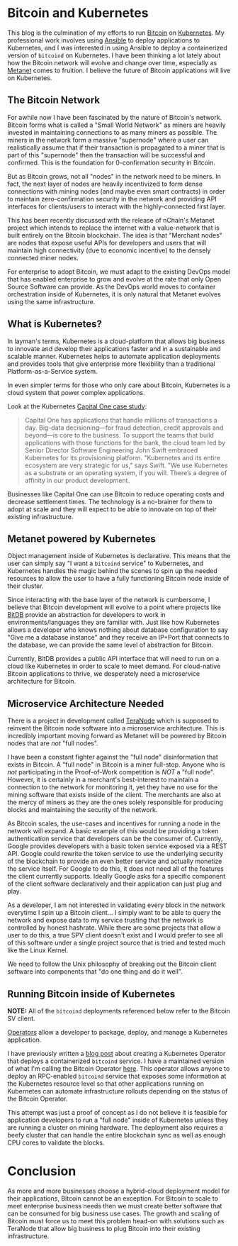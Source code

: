 # Bitcoin and Kubernetes

This blog is the culmination of my efforts to run
[Bitcoin](https://bitcoin.org/en/bitcoin-paper) on
[Kubernetes](https://kubernetes.io/). My professional work involves using
[Ansible](https://www.ansible.com/) to deploy applications to Kubernetes, and I
was interested in using Ansible to deploy a containerized version of `bitcoind`
on Kubernetes. I have been thinking a lot lately about how the Bitcoin network
will evolve and change over time, especially as
[Metanet](http://squiremining.com/category/metanet/) comes to fruition. I
believe the future of Bitcoin applications will live on Kubernetes.

## The Bitcoin Network

For awhile now I have been fascinated by the nature of Bitcoin's network.
Bitcoin forms what is called a "Small World Network" as miners are heavily
invested in maintaining connections to as many miners as possible. The miners
in the network form a massive "supernode" where a user can realistically assume
that if their transaction is propagated to a miner that is part of this
"supernode" then the transaction will be successful and confirmed. This is the
foundation for 0-confirmation security in Bitcoin.

But as Bitcoin grows, not all "nodes" in the network need to be miners. In
fact, the next layer of nodes are heavily incentivized to form dense
connections with mining nodes (and maybe even smart contracts) in order to
maintain zero-confirmation security in the network and providing API interfaces
for clients/users to interact with the highly-connected first layer.

This has been recently discussed with the release of nChain's Metanet project
which intends to replace the internet with a value-network that is built
entirely on the Bitcoin blockchain. The idea is that "Merchant nodes" are nodes
that expose useful APIs for developers and users that will maintain high
connectivity (due to economic incentive) to the densely connected miner nodes.

For enterprise to adopt Bitcoin, we must adapt to the existing DevOps model
that has enabled enterprise to grow and evolve at the rate that only Open
Source Software can provide. As the DevOps world moves to container
orchestration inside of Kubernetes, it is only natural that Metanet evolves
using the same infrastructure. 

## What is Kubernetes?

In layman's terms, Kubernetes is a cloud-platform that allows big business to
innovate and develop their applications faster and in a sustainable and
scalable manner. Kubernetes helps to automate application deployments and
provides tools that give enterprise more flexibility than a traditional
Platform-as-a-Service system.

In even simpler terms for those who only care about Bitcoin, Kubernetes is a
cloud system that power complex applications.

Look at the Kubernetes [Capital One case study](https://kubernetes.io/case-studies/capital-one/):
>Capital One has applications that handle millions of transactions a day. Big-data decisioning—for fraud detection, credit approvals and beyond—is core to the business. To support the teams that build applications with those functions for the bank, the cloud team led by Senior Director Software Engineering John Swift embraced Kubernetes for its provisioning platform. "Kubernetes and its entire ecosystem are very strategic for us," says Swift. "We use Kubernetes as a substrate or an operating system, if you will. There’s a degree of affinity in our product development.

Businesses like Capital One can use Bitcoin to reduce operating costs and
decrease settlement times. The technology is a no-brainer for them to adopt at
scale and they will expect to be able to innovate on top of their existing
infrastructure.

## Metanet powered by Kubernetes

Object management inside of Kubernetes is declarative. This means that the user
can simply say "I want a `bitcoind` service" to Kubernetes, and Kubernetes
handles the magic behind the scenes to spin up the needed resources to allow
the user to have a fully functioning Bitcoin node inside of their cluster.

Since interacting with the base layer of the network is cumbersome, I believe
that Bitcoin development will evolve to a point where projects like
[BitDB](https://bitdb.network/) provide an abstraction for developers to work
in environments/languages they are familiar with. Just like how Kubernetes
allows a developer who knows nothing about database configuration to say "Give
me a database instance" and they receive an IP+Port that connects to the
database, we can provide the same level of abstraction for Bitcoin.

Currently, BitDB provides a public API interface that will need to run on a
cloud like Kubernetes in order to scale to meet demand. For cloud-native
Bitcoin applications to thrive, we desperately need a microservice architecture
for Bitcoin.

## Microservice Architecture Needed

There is a project in development called [TeraNode](https://terab.lokad.com/)
which is supposed to reinvent the Bitcoin node software into a microservice
architecture. This is incredibly important moving forward as Metanet will be
powered by Bitcoin nodes that are *not* "full nodes".

I have been a constant fighter against the "full node" disinformation that
exists in Bitcoin. A "full node" in Bitcoin is a miner full-stop. Anyone who is
*not* participating in the Proof-of-Work competition is *NOT* a "full node".
However, it is certainly in a merchant's best-interest to maintain a connection
to the network for monitoring it, yet they have no use for the mining software
that exists inside of the client. The merchants are also at the mercy of miners
as they are the ones solely responsible for producing blocks and maintaining
the security of the network.

As Bitcoin scales, the use-cases and incentives for running a node in the
network will expand. A basic example of this would be providing a token
authentication service that developers can be the consumer of. Currently,
Google provides developers with a basic token service exposed via a REST API.
Google could rewrite the token service to use the underlying security of the
blockchain to provide an even better service and actually monetize the service
itself. For Google to do this, it does not need all of the features the client
currently supports. Ideally Google asks for a specific component of the client
software declaratively and their application can just plug and play.

As a developer, I am not interested in validating every block in the network
everytime I spin up a Bitcoin client... I simply want to be able to query the
network and expose data to my service trusting that the network is controlled
by honest hashrate. While there are some projects that allow a user to do this,
a true SPV client doesn't exist and I would prefer to see all of this software
under a single project source that is tried and tested much like the Linux
Kernel.

We need to follow the Unix philosophy of breaking out the Bitcoin client
software into components that "do one thing and do it well".

## Running Bitcoin inside of Kubernetes
**NOTE:** All of the `bitcoind` deployments referenced below refer to the
Bitcoin SV client.

[Operators](https://coreos.com/operators/) allow a developer to package,
deploy, and manage a Kubernetes application.

I have previously written a [blog
post](https://github.com/dymurray/ao-blogs/blob/master/status-example.md) about
creating a Kubernetes Operator that deploys a containerized `bitcoind` service.
I have a maintained version of what I'm calling the Bitcoin Operator
[here](https://github.com/dymurray/bitcoin-operator).  This operator allows
anyone to deploy an RPC-enabled `bitcoind` service that exposes some
information at the Kubernetes resource level so that other applications running
on Kubernetes can automate infrastructure rollouts depending on the status of
the Bitcoin Operator.

This attempt was just a proof of concept as I do not believe it is feasible for
application developers to run a "full node" inside of Kubernetes unless they
are running a cluster on mining hardware. The deployment also requires a beefy
cluster that can handle the entire blockchain sync as well as enough CPU cores
to validate the blocks.

# Conclusion

As more and more businesses choose a hybrid-cloud deployment model for their
applications, Bitcoin cannot be an exception. For Bitcoin to scale to meet
enterprise business needs then we must create better software that can be
consumed for big business use cases. The growth and scaling of Bitcoin must
force us to meet this problem head-on with solutions such as TeraNode that
allow big business to plug Bitcoin into their existing infrastructure.

